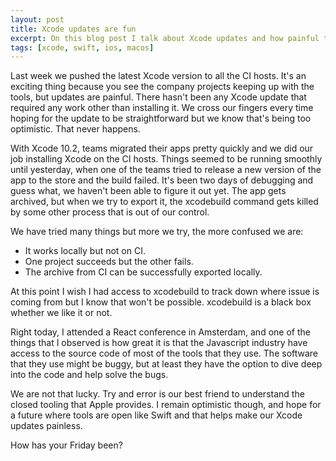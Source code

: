 ```yaml
---
layout: post
title: Xcode updates are fun
excerpt: On this blog post I talk about Xcode updates and how painful they can sometimes be.
tags: [xcode, swift, ios, macos]
---
```


Last week we pushed the latest Xcode version to all the CI hosts. It's an exciting thing because you see the company projects keeping up with the tools, but updates are painful. There hasn't been any Xcode update that required any work other than installing it. We cross our fingers every time hoping for the update to be straightforward but we know that's being too optimistic. That never happens.

With Xcode 10.2, teams migrated their apps pretty quickly and we did our job installing Xcode on the CI hosts. Things seemed to be running smoothly until yesterday, when one of the teams tried to release a new version of the app to the store and the build failed. It's been two days of debugging and guess what, we haven't been able to figure it out yet. The app gets archived, but when we try to export it, the xcodebuild command gets killed by some other process that is out of our control.

We have tried many things but more we try, the more confused we are:

- It works locally but not on CI.
- One project succeeds but the other fails.
- The archive from CI can be successfully exported locally.

At this point I wish I had access to xcodebuild to track down where issue is coming from but I know that won't be possible. xcodebuild is a black box whether we like it or not.

Right today, I attended a React conference in Amsterdam, and one of the things that I observed is how great it is that the Javascript industry have access to the source code of most of the tools that they use. The software that they use might be buggy, but at least they have the option to dive deep into the code and help solve the bugs.

We are not that lucky. Try and error is our best friend to understand the closed tooling that Apple provides. I remain optimistic though, and hope for a future where tools are open like Swift and that helps make our Xcode updates painless.

How has your Friday been?
